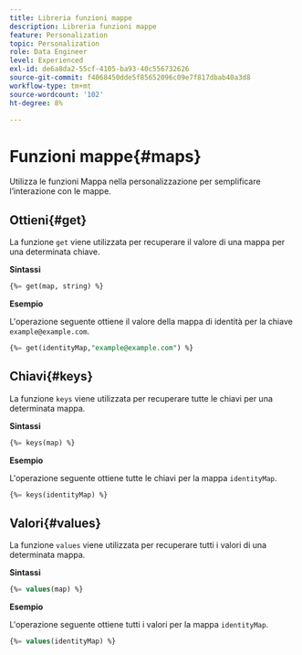 ```yaml
---
title: Libreria funzioni mappe
description: Libreria funzioni mappe
feature: Personalization
topic: Personalization
role: Data Engineer
level: Experienced
exl-id: de6a8da2-55cf-4105-ba93-40c556732626
source-git-commit: f4068450dde5f85652096c09e7f817dbab40a3d8
workflow-type: tm+mt
source-wordcount: '102'
ht-degree: 8%

---
```


# Funzioni mappe{#maps}

Utilizza le funzioni Mappa nella personalizzazione per semplificare l’interazione con le mappe.

## Ottieni{#get}

La funzione `get` viene utilizzata per recuperare il valore di una mappa per una determinata chiave.

**Sintassi**

```sql
{%= get(map, string) %}
```

**Esempio**

L&#39;operazione seguente ottiene il valore della mappa di identità per la chiave `example@example.com`.

```sql
{%= get(identityMap,"example@example.com") %}
```

## Chiavi{#keys}

La funzione `keys` viene utilizzata per recuperare tutte le chiavi per una determinata mappa.

**Sintassi**

```sql
{%= keys(map) %}
```

**Esempio**

L&#39;operazione seguente ottiene tutte le chiavi per la mappa `identityMap`.

```sql
{%= keys(identityMap) %}
```

## Valori{#values}

La funzione `values` viene utilizzata per recuperare tutti i valori di una determinata mappa.

**Sintassi**

```sql
{%= values(map) %}
```

**Esempio**

L&#39;operazione seguente ottiene tutti i valori per la mappa `identityMap`.

```sql
{%= values(identityMap) %}
```
